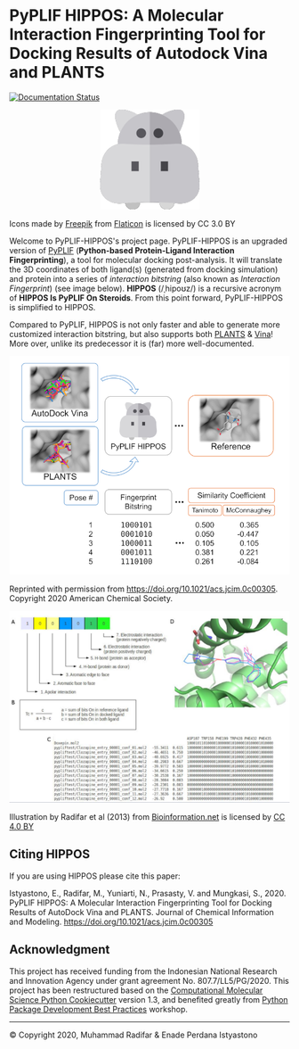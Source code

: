 # PyPLIF HIPPOS: A Molecular Interaction Fingerprinting Tool for Docking Results of Autodock Vina and PLANTS

[![Documentation Status](https://readthedocs.org/projects/pyplif-hippos/badge/?version=latest&style=plastic)](https://pyplif-hippos.readthedocs.io/en/latest/)

<p align="center">
  <img alt="Icons made by Freepik from Flaticon is licensed by CC 3.0 BY" src="docs/source/hippopotamus_small.png">
</p>

Icons made by [Freepik](https://www.freepik.com/) from [Flaticon](http://www.flaticon.com) is licensed by CC 3.0 BY

Welcome to PyPLIF-HIPPOS's project page. PyPLIF-HIPPOS is an upgraded version of [PyPLIF](https://github.com/radifar/pyplif/) (**Python-based Protein-Ligand Interaction Fingerprinting**), a tool for molecular docking post-analysis. It will translate the 3D coordinates of both ligand(s) (generated from docking simulation) and protein into a series of *interaction bitstring* (also known as *Interaction Fingerprint*) (see image below). **HIPPOS** (/ˌhipoʊz/) is a recursive acronym of **HIPPOS Is PyPLIF On Steroids**. From this point forward, PyPLIF-HIPPOS is simplified to HIPPOS.

Compared to PyPLIF, HIPPOS is not only faster and able to generate more customized interaction bitstring, but also supports both [PLANTS](https://uni-tuebingen.de/fakultaeten/mathematisch-naturwissenschaftliche-fakultaet/fachbereiche/pharmazie-und-biochemie/pharmazie/pharmazeutische-chemie/pd-dr-t-exner/research/plants/) & [Vina](http://vina.scripps.edu/)! More over, unlike its predecessor it is (far) more well-documented.

![Table of Content Abstract Graphic JCIM](docs/source/toc-abstract-graphics_small.png)

Reprinted with permission from https://doi.org/10.1021/acs.jcim.0c00305. Copyright 2020 American Chemical Society.

![PyPLIF output from PyPLIF publication](docs/source/pyplif.png)

Illustration by Radifar et al (2013) from [Bioinformation.net](http://www.bioinformation.net/009/97320630009325.htm) is licensed by [CC 4.0 BY](http://creativecommons.org/licenses/by/4.0)

## Citing HIPPOS

If you are using HIPPOS please cite this paper:

Istyastono, E., Radifar, M., Yuniarti, N., Prasasty, V. and Mungkasi, S., 2020.
PyPLIF HIPPOS: A Molecular Interaction Fingerprinting Tool for Docking Results
of AutoDock Vina and PLANTS. Journal of Chemical Information and Modeling.
https://doi.org/10.1021/acs.jcim.0c00305

## Acknowledgment

This project has received funding from the Indonesian National Research and Innovation Agency 
under grant agreement No. 807.7/LL5/PG/2020. This project has been restructured based on the
[Computational Molecular Science Python Cookiecutter](https://github.com/molssi/cookiecutter-cms)
version 1.3, and benefited greatly from [Python Package Development Best Practices](https://molssi.org/2020/04/20/may-webinar-series-python-package-development/)
workshop.


-----

&copy; Copyright 2020, Muhammad Radifar & Enade Perdana Istyastono
